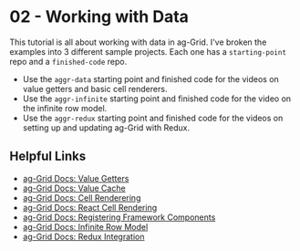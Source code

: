 # 02 - Working with Data
This tutorial is all about working with data in ag-Grid. I've broken the examples into 3 different sample projects. Each one has a `starting-point` repo and a `finished-code` repo.

- Use the `aggr-data` starting point and finished code for the videos on value getters and basic cell renderers.
- Use the `aggr-infinite` starting point and finished code for the video on the infinite row model.
- Use the `aggr-redux` starting point and finished code for the videos on setting up and updating ag-Grid with Redux.

## Helpful Links
- [ag-Grid Docs: Value Getters](https://www.ag-grid.com/javascript-grid-value-getters/)
- [ag-Grid Docs: Value Cache](https://www.ag-grid.com/javascript-grid-value-getters/#value-cache)
- [ag-Grid Docs: Cell Renderering](https://www.ag-grid.com/javascript-grid-cell-rendering/)
- [ag-Grid Docs: React Cell Rendering](https://www.ag-grid.com/javascript-grid-cell-rendering-components/#react-cell-rendering)
- [ag-Grid Docs: Registering Framework Components](https://www.ag-grid.com/javascript-grid-components/#registering-framework-components)
- [ag-Grid Docs: Infinite Row Model](https://www.ag-grid.com/javascript-grid-infinite-scrolling/)
- [ag-Grid Docs: Redux Integration](https://www.ag-grid.com/react-redux-integration-pt1/)